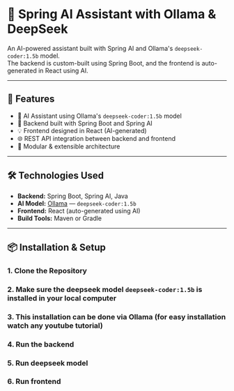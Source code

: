# 🧠 Spring AI Assistant with Ollama & DeepSeek

An AI-powered assistant built with Spring AI and Ollama's `deepseek-coder:1.5b` model.  
The backend is custom-built using Spring Boot, and the frontend is auto-generated in React using AI.

---

## 🚀 Features

- 🤖 AI Assistant using Ollama's `deepseek-coder:1.5b` model
- 🧩 Backend built with Spring Boot and Spring AI
- 💡 Frontend designed in React (AI-generated)
- 🌐 REST API integration between backend and frontend
- 🧼 Modular & extensible architecture

---

## 🛠️ Technologies Used

- **Backend:** Spring Boot, Spring AI, Java
- **AI Model:** [Ollama](https://ollama.com/) — `deepseek-coder:1.5b`
- **Frontend:** React (auto-generated using AI)
- **Build Tools:** Maven or Gradle

---

## 📦 Installation & Setup

### 1. Clone the Repository
### 2. Make sure the deepseek model `deepseek-coder:1.5b` is installed in your local computer
### 3. This installation can be done via Ollama (for easy installation watch any youtube tutorial)
### 4. Run the backend
### 5. Run deepseek model
### 6. Run frontend 
